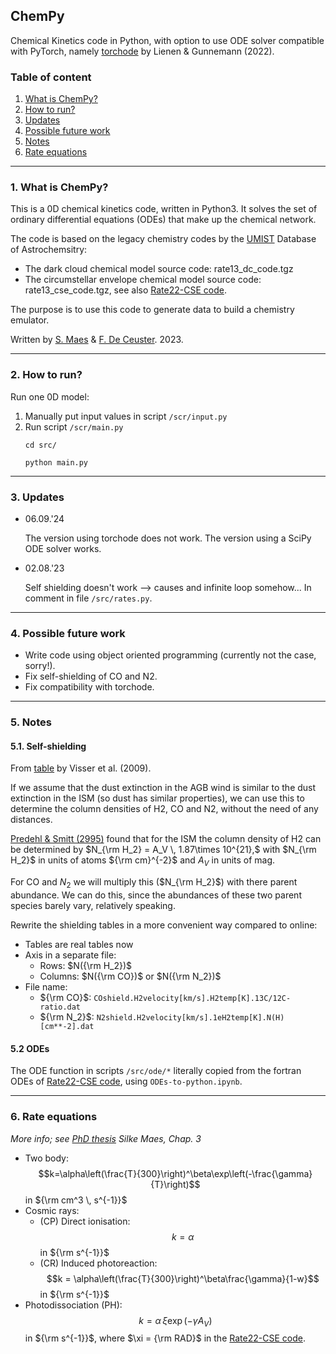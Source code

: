 ## ChemPy
Chemical Kinetics code in Python, with option to use ODE solver compatible with PyTorch, namely [torchode](https://github.com/martenlienen/torchode) by Lienen & Gunnemann (2022).

### Table of content
1. [What is ChemPy?](#what)
2. [How to run?](#run)
3. [Updates](#updates)
4. [Possible future work](#future)
5. [Notes](#notes)
6. [Rate equations](#rates)

---
### 1. What is ChemPy? <a name="what"></a>

This is a 0D chemical kinetics code, written in Python3. It solves the set of ordinary differential equations (ODEs) that make up the chemical network.

The code is based on the legacy chemistry codes by the [UMIST](http://udfa.ajmarkwick.net/index.php?mode=downloads) Database of Astrochemsitry:
- The dark cloud chemical model source code: rate13_dc_code.tgz
- The circumstellar envelope chemical model source code: rate13_cse_code.tgz, see also [Rate22-CSE code](https://github.com/MarieVdS/rate22_cse_code).

The purpose is to use this code to generate data to build a chemistry emulator.

Written by [S. Maes](https://github.com/silkemaes) & [F. De Ceuster](https://github.com/FredDeCeuster). 2023.

---
### 2. How to run? <a name="run"></a>

Run one 0D model:
1. Manually put input values in script ```/scr/input.py```
2. Run script ```/scr/main.py```
    ```
    cd src/
    ```
    ```
    python main.py
    ```

---
### 3. Updates <a name="updates"></a>

- 06.09.'24

    The version using torchode does not work. The version using a SciPy ODE solver works.

- 02.08.'23

    Self shielding doesn't work --> causes and infinite loop somehow... In comment in file ```/src/rates.py```.

---
### 4. Possible future work <a name="future"></a>

- Write code using object oriented programming (currently not the case, sorry!).
- Fix self-shielding of CO and N2.
- Fix compatibility with torchode.

---
### 5. Notes <a name="notes"></a>

#### 5.1. Self-shielding

From [table](https://home.strw.leidenuniv.nl/~ewine/photo/CO_photodissociation.html) by Visser et al. (2009).

If we assume that the dust extinction in the AGB wind is similar to the dust extinction in the ISM (so dust has similar properties), we can use this to determine the column densities of H2, CO and N2, without the need of any distances.

[Predehl & Smitt (2995)](https://articles.adsabs.harvard.edu/pdf/1995A%26A...293..889P) found that for the ISM the column density of H2 can be determined by $N_{\rm H_2} = A_V \, 1.87\times 10^{21},$
with $N_{\rm H_2}$ in units of atoms ${\rm cm}^{-2}$ and $A_V$ in units of mag.

For CO and $N_2$ we will multiply this ($N_{\rm H_2}$) with there parent abundance. We can do this, since the abundances of these two parent species barely vary, relatively speaking.

Rewrite the shielding tables in a more convenient way compared to online:
- Tables are real tables now
- Axis in a separate file: 
	- Rows: $N({\rm H_2})$
	- Columns: $N({\rm CO})$ or $N({\rm N_2})$
- File name:
	- ${\rm CO}$: $\texttt{COshield.H2velocity[km/s].H2temp[K].13C/12C-ratio.dat}$
	- ${\rm N_2}$: $\texttt{N2shield.H2velocity[km/s].1eH2temp[K].N(H)[cm**-2].dat}$

#### 5.2 ODEs
The ODE function in scripts ```/src/ode/*``` literally copied from the fortran ODEs of [Rate22-CSE code](https://github.com/MarieVdS/rate22_cse_code), using ```ODEs-to-python.ipynb```.

---

### 6. Rate equations <a name="rates"></a>
*More info; see [PhD thesis](https://fys.kuleuven.be/ster/pub/phd-thesis-silke-maes/phd-thesis-silke-maes) Silke Maes, Chap. 3*
- Two body: $$k=\alpha\left(\frac{T}{300}\right)^\beta\exp\left(-\frac{\gamma}{T}\right)$$ in ${\rm cm^3 \, s^{-1}}$
- Cosmic rays:
	- (CP) Direct ionisation: $$k=\alpha$$ in ${\rm s^{-1}}$
	- (CR) Induced photoreaction: $$k = \alpha\left(\frac{T}{300}\right)^\beta\frac{\gamma}{1-w}$$ in ${\rm s^{-1}}$
- Photodissociation (PH): $$k = \alpha\, \xi \exp (-\gamma A_V)$$ in ${\rm s^{-1}}$, where $\xi = {\rm RAD}$ in the [Rate22-CSE code](https://github.com/MarieVdS/rate22_cse_code). 

